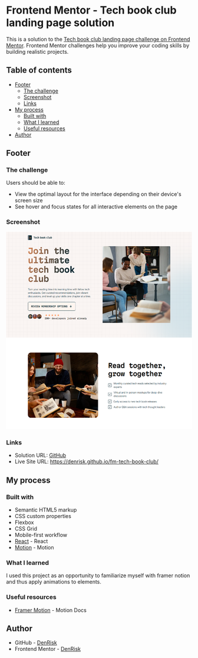 # Frontend Mentor - Tech book club landing page solution

This is a solution to the [Tech book club landing page challenge on Frontend Mentor](https://www.frontendmentor.io/challenges/tech-book-club-landing-page-fZQidjHU73). Frontend Mentor challenges help you improve your coding skills by building realistic projects. 

## Table of contents

- [Footer](#overview)
  - [The challenge](#the-challenge)
  - [Screenshot](#screenshot)
  - [Links](#links)
- [My process](#my-process)
  - [Built with](#built-with)
  - [What I learned](#what-i-learned)
  - [Useful resources](#useful-resources)
- [Author](#author)

## Footer

### The challenge

Users should be able to:

- View the optimal layout for the interface depending on their device's screen size
- See hover and focus states for all interactive elements on the page

### Screenshot

![](./src/screenshots/tech%20book%20club.png)

### Links

- Solution URL: [GitHub](https://github.com/DenRisk/fm-tech-book-club)
- Live Site URL: https://denrisk.github.io/fm-tech-book-club/

## My process

### Built with

- Semantic HTML5 markup
- CSS custom properties
- Flexbox
- CSS Grid
- Mobile-first workflow
- [React](https://react.dev/) - React
- [Motion](https://motion.dev) - Motion


### What I learned

I used this project as an opportunity to familiarize myself with framer notion and thus apply animations to elements.

### Useful resources

- [Framer Motion](https://motion.dev/docs/react-quick-start) - Motion Docs


## Author

- GitHub - [DenRisk](https://github.com/DenRisk)
- Frontend Mentor - [DenRisk](https://www.frontendmentor.io/profile/DenRisk)
